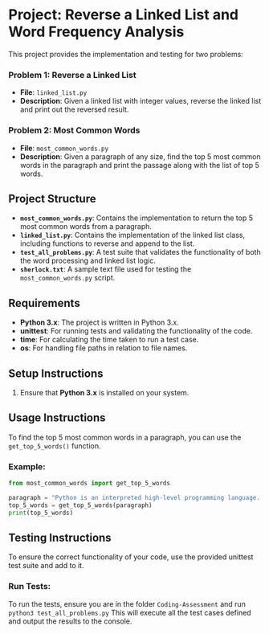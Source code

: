 # Project: Reverse a Linked List and Word Frequency Analysis

This project provides the implementation and testing for two problems:

### Problem 1: Reverse a Linked List
- **File**: `linked_list.py`
- **Description**: Given a linked list with integer values, reverse the linked list and print out the reversed result.

### Problem 2: Most Common Words
- **File**: `most_common_words.py`
- **Description**: Given a paragraph of any size, find the top 5 most common words in the paragraph and print the passage along with the list of top 5 words.

## Project Structure

- **`most_common_words.py`**: Contains the implementation to return the top 5 most common words from a paragraph.
- **`linked_list.py`**: Contains the implementation of the linked list class, including functions to reverse and append to the list.
- **`test_all_problems.py`**: A test suite that validates the functionality of both the word processing and linked list logic.
- **`sherlock.txt`**: A sample text file used for testing the `most_common_words.py` script.

## Requirements

- **Python 3.x**: The project is written in Python 3.x.
- **unittest**: For running tests and validating the functionality of the code.
- **time**: For calculating the time taken to run a test case.
- **os**: For handling file paths in relation to file names.

## Setup Instructions

1. Ensure that **Python 3.x** is installed on your system.


## Usage Instructions

To find the top 5 most common words in a paragraph, you can use the `get_top_5_words()` function.

### Example:

```python
from most_common_words import get_top_5_words

paragraph = "Python is an interpreted high-level programming language..."
top_5_words = get_top_5_words(paragraph)
print(top_5_words)
```

## Testing Instructions
To ensure the correct functionality of your code, use the provided unittest test suite and add to it. 

### Run Tests:
To run the tests, ensure you are in the folder `Coding-Assessment` and run `python3 test_all_problems.py`
This will execute all the test cases defined and output the results to the console.

